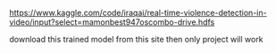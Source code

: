 https://www.kaggle.com/code/iraqai/real-time-violence-detection-in-video/input?select=mamonbest947oscombo-drive.hdfs

download this trained model from this site then only project will work

